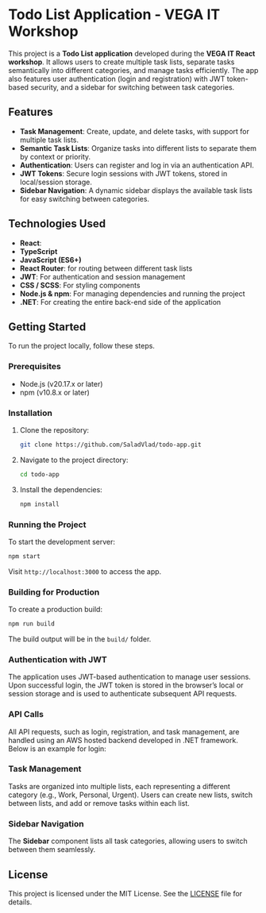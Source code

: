 
# Todo List Application - VEGA IT Workshop

This project is a **Todo List application** developed during the **VEGA IT React workshop**. It allows users to create multiple task lists, separate tasks semantically into different categories, and manage tasks efficiently. The app also features user authentication (login and registration) with JWT token-based security, and a sidebar for switching between task categories.

## Features

- **Task Management**: Create, update, and delete tasks, with support for multiple task lists.
- **Semantic Task Lists**: Organize tasks into different lists to separate them by context or priority.
- **Authentication**: Users can register and log in via an authentication API.
- **JWT Tokens**: Secure login sessions with JWT tokens, stored in local/session storage.
- **Sidebar Navigation**: A dynamic sidebar displays the available task lists for easy switching between categories.

## Technologies Used

- **React**:
- **TypeScript**
- **JavaScript (ES6+)**
- **React Router**: for routing between different task lists
- **JWT**: For authentication and session management
- **CSS / SCSS**: For styling components
- **Node.js & npm**: For managing dependencies and running the project
- **.NET**: For creating the entire back-end side of the application

## Getting Started

To run the project locally, follow these steps.

### Prerequisites

- Node.js (v20.17.x or later)
- npm (v10.8.x or later)

### Installation

1. Clone the repository:
    ```bash
    git clone https://github.com/SaladVlad/todo-app.git
    ```
2. Navigate to the project directory:
    ```bash
    cd todo-app
    ```
3. Install the dependencies:
    ```bash
    npm install
    ```

### Running the Project

To start the development server:

```bash
npm start
```

Visit `http://localhost:3000` to access the app.

### Building for Production

To create a production build:

```bash
npm run build
```

The build output will be in the `build/` folder.

### Authentication with JWT

The application uses JWT-based authentication to manage user sessions. Upon successful login, the JWT token is stored in the browser’s local or session storage and is used to authenticate subsequent API requests.

### API Calls

All API requests, such as login, registration, and task management, are handled using an AWS hosted backend developed in .NET framework. Below is an example for login:

### Task Management

Tasks are organized into multiple lists, each representing a different category (e.g., Work, Personal, Urgent). Users can create new lists, switch between lists, and add or remove tasks within each list.

### Sidebar Navigation

The **Sidebar** component lists all task categories, allowing users to switch between them seamlessly.

## License

This project is licensed under the MIT License. See the [LICENSE](LICENSE) file for details.
